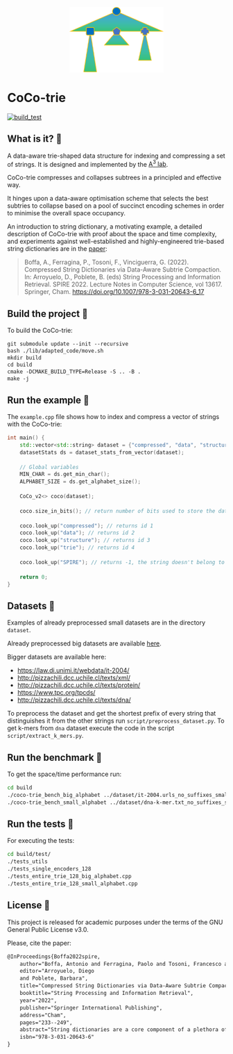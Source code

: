 <p align="center">
  <img src="https://github.com/aboffa/CoCo-trie/blob/main/static/coco-logo.png" height=150 />
</p>

# CoCo-trie

[![build_test](https://github.com/aboffa/CoCo-trie/actions/workflows/build_test.yml/badge.svg)](https://github.com/aboffa/CoCo-trie/actions/workflows/build_test.yml)

## What is it? 📣

A data-aware trie-shaped data structure for indexing and compressing a set of strings. It is designed and implemented by the [A<sup>3</sup> lab](http://acube.di.unipi.it/). 

CoCo-trie compresses and collapses subtrees in a principled and effective  way.

It hinges upon a data-aware optimisation scheme that selects the best subtries to collapse based on a pool of succinct encoding schemes in order to minimise the overall space occupancy.

An introduction to string dictionary, a motivating example, a detailed description of CoCo-trie with proof about the space and time complexity, and experiments against well-established and highly-engineered trie-based string dictionaries are in the [paper](https://link.springer.com/chapter/10.1007/978-3-031-20643-6_17):

>  Boffa, A., Ferragina, P., Tosoni, F., Vinciguerra, G. (2022). Compressed String Dictionaries via Data-Aware Subtrie Compaction. In: Arroyuelo, D., Poblete, B. (eds) String Processing and Information Retrieval. SPIRE 2022. Lecture Notes in Computer Science, vol 13617. Springer, Cham. https://doi.org/10.1007/978-3-031-20643-6_17


## Build the project 🔧

To build the CoCo-trie:

```
git submodule update --init --recursive
bash ./lib/adapted_code/move.sh
mkdir build
cd build
cmake -DCMAKE_BUILD_TYPE=Release -S .. -B .
make -j
```

## Run the example 🏃

The `example.cpp` file shows how to index and compress a vector of strings with the CoCo-trie:


```c++
int main() {
    std::vector<std::string> dataset = {"compressed", "data", "structure", "trie"};
    datasetStats ds = dataset_stats_from_vector(dataset);

    // Global variables
    MIN_CHAR = ds.get_min_char();
    ALPHABET_SIZE = ds.get_alphabet_size();

    CoCo_v2<> coco(dataset);

    coco.size_in_bits(); // return number of bits used to store the dataset

    coco.look_up("compressed"); // returns id 1
    coco.look_up("data"); // returns id 2
    coco.look_up("structure"); // returns id 3
    coco.look_up("trie"); // returns id 4

    coco.look_up("SPIRE"); // returns -1, the string doesn't belong to the set

    return 0;
}

```

## Datasets 💽
Examples of already preprocessed small datasets are in the directory `dataset`.

Already preprocessed big datasets are available [here](https://drive.google.com/drive/folders/1x2tCAMyltD-bu1pYc7A9_4DcZJOqElna?usp=share_link).

Bigger datasets are available here:

- https://law.di.unimi.it/webdata/it-2004/
- http://pizzachili.dcc.uchile.cl/texts/xml/
- http://pizzachili.dcc.uchile.cl/texts/protein/
- https://www.tpc.org/tpcds/
- http://pizzachili.dcc.uchile.cl/texts/dna/

To preprocess the dataset and get the shortest prefix of every string that distinguishes it from the other strings run `script/preprocess_dataset.py`.
To get k-mers from `dna` dataset execute the code in the script `script/extract_k_mers.py`.


## Run the benchmark 🚀

 To get the space/time performance run:
```bash
cd build
./coco-trie_bench_big_alphabet ../dataset/it-2004.urls_no_suffixes_small
./coco-trie_bench_small_alphabet ../dataset/dna-k-mer.txt_no_suffixes_small
```

## Run the tests 🛫
For executing the tests:

```bash
cd build/test/
./tests_utils
./tests_single_encoders_128
./tests_entire_trie_128_big_alphabet.cpp
./tests_entire_trie_128_small_alphabet.cpp
```

## License 🪪

This project is released for academic purposes under the terms of the GNU General Public License v3.0.

Please, cite the paper:

```tex
@InProceedings{Boffa2022spire,
    author="Boffa, Antonio and Ferragina, Paolo and Tosoni, Francesco and Vinciguerra, Giorgio",
    editor="Arroyuelo, Diego
    and Poblete, Barbara",
    title="Compressed String Dictionaries via Data-Aware Subtrie Compaction",
    booktitle="String Processing and Information Retrieval",
    year="2022",
    publisher="Springer International Publishing",
    address="Cham",
    pages="233--249",
    abstract="String dictionaries are a core component of a plethora of applications, so it is not surprising that they have been widely and deeply investigated in the literature since the introduction of tries in the '60s.",
    isbn="978-3-031-20643-6"
}
```
